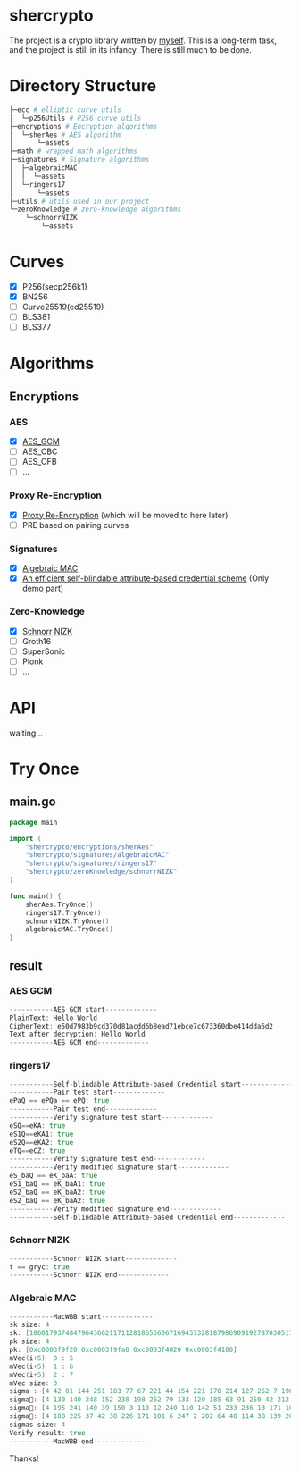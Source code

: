 # shercrypto

The project is a crypto library written by [myself](https://www.sher.vip). This is a long-term task, and the project is still in its infancy. There is still much to be done.

# Directory Structure

```sh
├─ecc # elliptic curve utils
│  └─p256Utils # P256 curve utils
├─encryptions # Encryption algorithms
│  └─sherAes # AES algorithm
│      └─assets
├─math # wrapped math algorithms
├─signatures # Signature algorithms
│  ├─algebraicMAC
│  │  └─assets
│  └─ringers17
│      └─assets
├─utils # utils used in our project
└─zeroKnowledge # zero-knowledge algorithms
    └─schnorrNIZK
        └─assets
```

# Curves

- [x] P256(secp256k1)
- [x] BN256
- [ ] Curve25519(ed25519)
- [ ] BLS381
- [ ] BLS377

# Algorithms

## Encryptions

### AES

- [x] [AES_GCM](encryptions/sherAes)
- [ ] AES_CBC
- [ ] AES_OFB
- [ ] ...

### Proxy Re-Encryption

- [x] [Proxy Re-Encryption](https://github.com/SherLzp/goRecrypt) (which will be moved to here later)
- [ ] PRE based on pairing curves

### Signatures
- [x] [Algebraic MAC](signatures/algebraicMAC)
- [x] [An efficient self-blindable attribute-based credential scheme](signatures/ringers17) (Only demo part)

### Zero-Knowledge
- [x] [Schnorr NIZK](zeroKnowledge/schnorrNIZK)
- [ ] Groth16
- [ ] SuperSonic
- [ ] Plonk
- [ ] ...

# API

waiting...

# Try Once

## main.go

```go
package main

import (
	"shercrypto/encryptions/sherAes"
	"shercrypto/signatures/algebraicMAC"
	"shercrypto/signatures/ringers17"
	"shercrypto/zeroKnowledge/schnorrNIZK"
)

func main() {
	sherAes.TryOnce()
	ringers17.TryOnce()
	schnorrNIZK.TryOnce()
	algebraicMAC.TryOnce()
}
```

## result

### AES GCM

```go
-----------AES GCM start-------------
PlainText: Hello World
CipherText: e50d7983b9cd370d81acdd6b8ead71ebce7c673360dbe414dda6d2
Text after decryption: Hello World
-----------AES GCM end-------------
```

### ringers17

```go
-----------Self-blindable Attribute-based Credential start-------------
-----------Pair test start-------------
ePaQ == ePQa == ePQ: true
-----------Pair test end-------------
-----------Verify signature test start-------------
eSQ==eKA: true
eS1Q==eKA1: true
eS2Q==eKA2: true
eTQ==eCZ: true
-----------Verify signature test end-------------
-----------Verify modified signature start-------------
eS_baQ == eK_baA: true
eS1_baQ == eK_baA1: true
eS2_baQ == eK_baA2: true
eS2_baQ == eK_baA2: true
-----------Verify modified signature end-------------
-----------Self-blindable Attribute-based Credential end-------------
```

### Schnorr NIZK

```go
-----------Schnorr NIZK start-------------
t == gryc: true
-----------Schnorr NIZK end-------------
```

### Algebraic MAC

```go
-----------MacWBB start-------------
sk size: 4
sk: [106017937484796436621171128186556067169437328187986909192787030517387715481638 105082266742337798259974220088418614575575463280961935755667381568265392101400 95299959137387478728840459462843114179874893670660714576107584043417810861749 106229159311665134080116624624806628752700675425199308730401530126750157338520]
pk size: 4
pk: [0xc0003f9f20 0xc0003f9fa0 0xc0003f4020 0xc0003f4100]
mVec(i+5)  0 : 5
mVec(i+5)  1 : 6
mVec(i+5)  2 : 7
mVec size: 3
sigma : [4 42 81 144 251 183 77 67 221 44 154 221 170 214 127 252 7 198 206 7 67 123 241 60 21 229 15 192 61 170 73 32 242 157 210 172 64 154 100 151 237 194 222 129 199 25 165 81 3 238 239 227 44 117 8 193 180 26 140 99 178 77 243 14 115]
sigma: [4 130 140 248 152 238 198 252 79 133 120 185 63 91 250 42 212 241 192 23 123 86 51 57 91 181 132 127 142 162 70 170 15 73 51 123 156 66 88 122 12 174 250 242 128 63 101 245 160 147 79 43 180 122 120 210 115 176 119 168 138 62 67 32 255]
sigma: [4 195 241 140 39 150 3 110 12 240 110 142 51 233 236 13 171 10 213 15 21 135 44 94 152 80 202 114 110 26 9 112 146 146 74 22 8 147 84 173 172 47 30 35 223 74 35 100 86 97 160 99 185 69 144 50 186 24 168 218 45 191 208 206 194]
sigma: [4 188 225 37 42 38 226 171 101 6 247 2 202 64 40 114 38 139 208 255 71 123 177 132 24 50 114 227 53 135 72 117 150 212 119 134 220 14 58 128 164 59 149 23 124 233 165 12 254 152 113 66 38 88 208 248 244 158 92 31 25 20 129 34 195]
sigmas size: 4
Verify result: true
-----------MacWBB end-------------
```

Thanks!